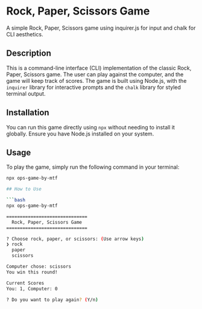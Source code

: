 # Rock, Paper, Scissors Game

A simple Rock, Paper, Scissors game using inquirer.js for input and chalk for CLI aesthetics.

## Description

This is a command-line interface (CLI) implementation of the classic Rock, Paper, Scissors game. The user can play against the computer, and the game will keep track of scores. The game is built using Node.js, with the `inquirer` library for interactive prompts and the `chalk` library for styled terminal output.

## Installation

You can run this game directly using `npx` without needing to install it globally. Ensure you have Node.js installed on your system.

## Usage

To play the game, simply run the following command in your terminal:

```bash
npx ops-game-by-mtf

## How to Use

```bash
npx ops-game-by-mtf

==============================
  Rock, Paper, Scissors Game
==============================

? Choose rock, paper, or scissors: (Use arrow keys)
❯ rock
  paper
  scissors

Computer chose: scissors
You win this round!

Current Scores
You: 1, Computer: 0

? Do you want to play again? (Y/n)
